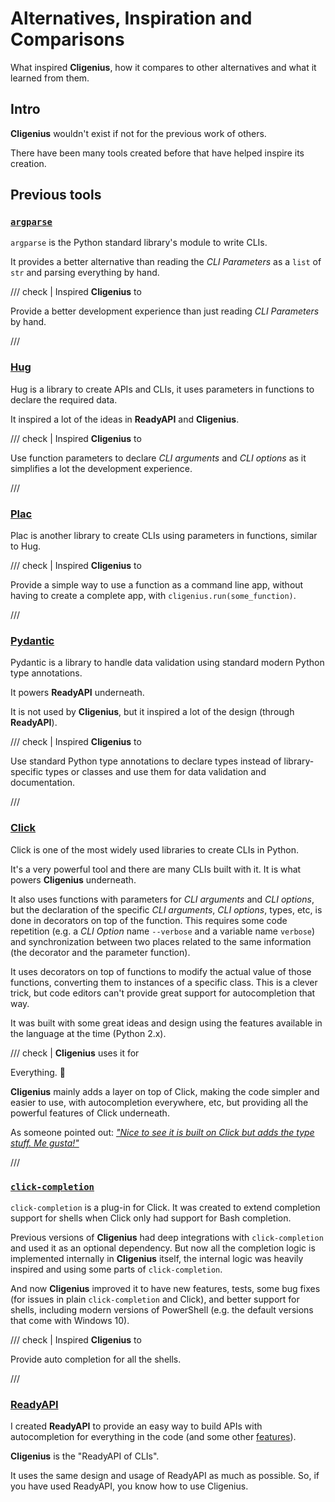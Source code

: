 # Alternatives, Inspiration and Comparisons

What inspired **Cligenius**, how it compares to other alternatives and what it learned from them.

## Intro

**Cligenius** wouldn't exist if not for the previous work of others.

There have been many tools created before that have helped inspire its creation.

## Previous tools

### <a href="https://docs.python.org/3/library/argparse.html" class="external-link" target="_blank">`argparse`</a>

`argparse` is the Python standard library's module to write CLIs.

It provides a better alternative than reading the *CLI Parameters* as a `list` of `str` and parsing everything by hand.

/// check | Inspired **Cligenius** to

Provide a better development experience than just reading *CLI Parameters* by hand.

///

### <a href="https://hugapi.github.io/hug/" class="external-link" target="_blank">Hug</a>

Hug is a library to create APIs and CLIs, it uses parameters in functions to declare the required data.

It inspired a lot of the ideas in **ReadyAPI** and **Cligenius**.

/// check | Inspired **Cligenius** to

Use function parameters to declare *CLI arguments* and *CLI options* as it simplifies a lot the development experience.

///

### <a href="https://plac.readthedocs.io/en/latest/" class="external-link" target="_blank">Plac</a>

Plac is another library to create CLIs using parameters in functions, similar to Hug.

/// check | Inspired **Cligenius** to

Provide a simple way to use a function as a command line app, without having to create a complete app, with `cligenius.run(some_function)`.

///

### <a href="https://pydantic-docs.helpmanual.io/" class="external-link" target="_blank">Pydantic</a>

Pydantic is a library to handle data validation using standard modern Python type annotations.

It powers **ReadyAPI** underneath.

It is not used by **Cligenius**, but it inspired a lot of the design (through **ReadyAPI**).

/// check | Inspired **Cligenius** to

Use standard Python type annotations to declare types instead of library-specific types or classes and use them for data validation and documentation.

///

### <a href="https://click.palletsprojects.com" class="external-link" target="_blank">Click</a>

Click is one of the most widely used libraries to create CLIs in Python.

It's a very powerful tool and there are many CLIs built with it. It is what powers **Cligenius** underneath.

It also uses functions with parameters for *CLI arguments* and *CLI options*, but the declaration of the specific *CLI arguments*, *CLI options*, types, etc, is done in decorators on top of the function. This requires some code repetition (e.g. a *CLI Option* name `--verbose` and a variable name `verbose`) and synchronization between two places related to the same information (the decorator and the parameter function).

It uses decorators on top of functions to modify the actual value of those functions, converting them to instances of a specific class. This is a clever trick, but code editors can't provide great support for autocompletion that way.

It was built with some great ideas and design using the features available in the language at the time (Python 2.x).

/// check | **Cligenius** uses it for

Everything. 🚀

**Cligenius** mainly adds a layer on top of Click, making the code simpler and easier to use, with autocompletion everywhere, etc, but providing all the powerful features of Click underneath.

As someone pointed out: <em><a href="https://twitter.com/fishnets88/status/1210126833745838080" class="external-link" target="_blank">"Nice to see it is built on Click but adds the type stuff. Me gusta!"</a></em>

///

### <a href="https://github.com/click-contrib/click-completion" class="external-link" target="_blank">`click-completion`</a>

`click-completion` is a plug-in for Click. It was created to extend completion support for shells when Click only had support for Bash completion.

Previous versions of **Cligenius** had deep integrations with `click-completion` and used it as an optional dependency. But now all the completion logic is implemented internally in **Cligenius** itself, the internal logic was heavily inspired and using some parts of `click-completion`.

And now **Cligenius** improved it to have new features, tests, some bug fixes (for issues in plain `click-completion` and Click), and better support for shells, including modern versions of PowerShell (e.g. the default versions that come with Windows 10).

/// check | Inspired **Cligenius** to

Provide auto completion for all the shells.

///

### <a href="https://readyapi.khulnasoft.com/" class="external-link" target="_blank">ReadyAPI</a>

I created **ReadyAPI** to provide an easy way to build APIs with autocompletion for everything in the code (and some other <a href="https://readyapi.khulnasoft.com/features/" class="external-link" target="_blank">features</a>).

**Cligenius** is the "ReadyAPI of CLIs".

It uses the same design and usage of ReadyAPI as much as possible. So, if you have used ReadyAPI, you know how to use Cligenius.
